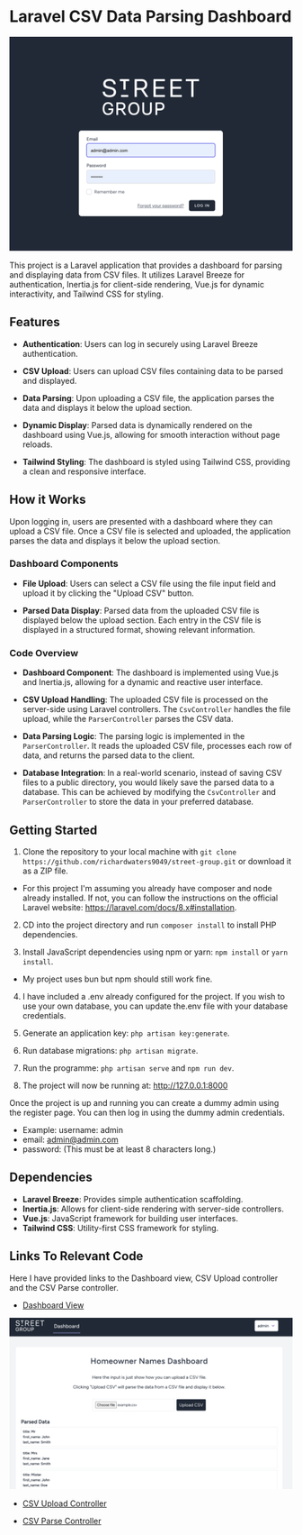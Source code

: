 # Laravel CSV Data Parsing Dashboard

![Login](/public/images/login-page.png)

This project is a Laravel application that provides a dashboard for parsing and displaying data from CSV files. It utilizes Laravel Breeze for authentication, Inertia.js for client-side rendering, Vue.js for dynamic interactivity, and Tailwind CSS for styling.

## Features

-   **Authentication**: Users can log in securely using Laravel Breeze authentication.

-   **CSV Upload**: Users can upload CSV files containing data to be parsed and displayed.

-   **Data Parsing**: Upon uploading a CSV file, the application parses the data and displays it below the upload section.

-   **Dynamic Display**: Parsed data is dynamically rendered on the dashboard using Vue.js, allowing for smooth interaction without page reloads.

-   **Tailwind Styling**: The dashboard is styled using Tailwind CSS, providing a clean and responsive interface.

## How it Works

Upon logging in, users are presented with a dashboard where they can upload a CSV file. Once a CSV file is selected and uploaded, the application parses the data and displays it below the upload section.

### Dashboard Components

-   **File Upload**: Users can select a CSV file using the file input field and upload it by clicking the "Upload CSV" button.

-   **Parsed Data Display**: Parsed data from the uploaded CSV file is displayed below the upload section. Each entry in the CSV file is displayed in a structured format, showing relevant information.

### Code Overview

-   **Dashboard Component**: The dashboard is implemented using Vue.js and Inertia.js, allowing for a dynamic and reactive user interface.

-   **CSV Upload Handling**: The uploaded CSV file is processed on the server-side using Laravel controllers. The `CsvController` handles the file upload, while the `ParserController` parses the CSV data.

-   **Data Parsing Logic**: The parsing logic is implemented in the `ParserController`. It reads the uploaded CSV file, processes each row of data, and returns the parsed data to the client.

-   **Database Integration**: In a real-world scenario, instead of saving CSV files to a public directory, you would likely save the parsed data to a database. This can be achieved by modifying the `CsvController` and `ParserController` to store the data in your preferred database.

## Getting Started

1. Clone the repository to your local machine with `git clone https://github.com/richardwaters9049/street-group.git` or download it as a ZIP file.

-   For this project I'm assuming you already have composer and node already installed. If not, you can follow the instructions on the official Laravel website: https://laravel.com/docs/8.x#installation.

2. CD into the project directory and run `composer install` to install PHP dependencies.

3. Install JavaScript dependencies using npm or yarn: `npm install` or `yarn install`.

-   My project uses bun but npm should still work fine.

4. I have included a .env already configured for the project. If you wish to use your own database, you can update the.env file with your database credentials.

5. Generate an application key: `php artisan key:generate`.

6. Run database migrations: `php artisan migrate`.

7. Run the programme: `php artisan serve` and `npm run dev`.

8. The project will now be running at: http://127.0.0.1:8000

Once the project is up and running you can create a dummy admin using the register page. You can then log in using the dummy admin credentials.

-   Example: username: admin
-   email: admin@admin.com
-   password: (This must be at least 8 characters long.)

## Dependencies

-   **Laravel Breeze**: Provides simple authentication scaffolding.
-   **Inertia.js**: Allows for client-side rendering with server-side controllers.
-   **Vue.js**: JavaScript framework for building user interfaces.
-   **Tailwind CSS**: Utility-first CSS framework for styling.

## Links To Relevant Code

Here I have provided links to the Dashboard view, CSV Upload controller and the CSV Parse controller.

-   [Dashboard View](https://github.com/richardwaters9049/street-group/blob/main/resources/js/Pages/Dashboard.vue)

![Dashboard](/public/images/dash.png)

-   [CSV Upload Controller](https://github.com/richardwaters9049/street-group/blob/main/app/Http/Controllers/CsvController.php)

-   [CSV Parse Controller](https://github.com/richardwaters9049/street-group/blob/main/app/Http/Controllers/ParserController.php)
